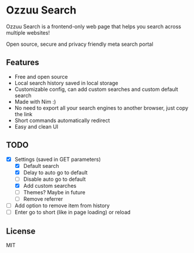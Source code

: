 # Ozzuu Search

Ozzuu Search is a frontend-only web page that helps you search across multiple websites!

Open source, secure and privacy friendly meta search portal

## Features

- Free and open source
- Local search history saved in local storage
- Customizable config, can add custom searches and custom default search
- Made with Nim :)
- No need to export all your search engines to another browser, just copy the link
- Short commands automatically redirect
- Easy and clean UI

## TODO

- [x] Settings (saved in GET parameters)
  - [x] Default search
  - [x] Delay to auto go to default
  - [ ] Disable auto go to default
  - [x] Add custom searches
  - [ ] Themes? Maybe in future
  - [ ] Remove referrer
- [ ] Add option to remove item from history
- [ ] Enter go to short (like in page loading) or reload

## License

MIT
